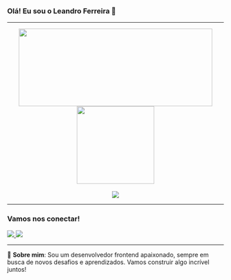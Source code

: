### Olá! Eu sou o Leandro Ferreira 👋

---

<div align="center">
  <a href='https://github.com/leandrolima132'>  
    <img height='180em' width='450em' src='https://github-readme-stats.vercel.app/api?username=leandrolima132&show_icons=true&theme=dracula&include_all_commits=true&count_private=true&title_color=00FFFF'/>
    <img height='180em' src='https://github-readme-stats.vercel.app/api/top-langs/?username=leandrolima132&layout=compact&langs_count=5&theme=dracula&title_color=00FFFF'/>
  </a>
</div>

<br/>

  <div align="center" >
    <a href="https://skillicons.dev"   >
      <img src="https://skillicons.dev/icons?i=git,vscode,javascript,typescript,css,html,react,next,tailwind,sass,nodejs,express,nest,vue,docker,figma,github,jest,materialui,linux,postman,styledcomponents,vercel,vite,bootstrap,mongodb,postgres,discord,linkedin,instagram" />
    </a>
  <br />

  </div>

---

### Vamos nos conectar!
<div>
  <a href='https://www.linkedin.com/in/leandro-ferreira-6bb23b1a2/' target='_blank'>
    <img src='https://img.shields.io/badge/LinkedIn-0077B5?style=for-the-badge&logo=linkedin&logoColor=white' target='_blank'>
  </a>
  <a href='mailto:seuemail@exemplo.com' target='_blank'>
    <img src='https://img.shields.io/badge/Gmail-D14836?style=for-the-badge&logo=gmail&logoColor=white' target='_blank'>
  </a>
</div>

---


💬 **Sobre mim**: Sou um desenvolvedor frontend apaixonado, sempre em busca de novos desafios e aprendizados. Vamos construir algo incrível juntos!
